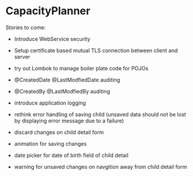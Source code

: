 # CapacityPlanner
Stories to come:
- Introduce WebService security
- Setup certificate based mutual TLS connection between client and server
- try out Lombok to manage boiler plate code for POJOs
- @CreatedDate @LastModfiedDate auditing
- @CreatedBy @LastModfiedBy auditing
- introduce application logging

- rethink error handling of saving child (unsaved data should not be lost by displaying error message due to a failure)
- discard changes on child detail form
- animation for saving changes
- date picker for date of birth field of child detail
- warning for unsaved changes on navgition away from child detail form
